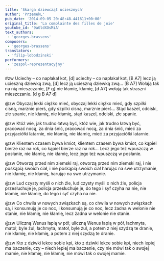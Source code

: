 ```yaml
---
title: 'Skarga dziewcząt uciesznych'
author: 'PrzemekL'
pub_date: '2014-09-05 20:48:48.441611+00:00'
original_title: 'La complainte des filles de joie'
youtube_id: '9aGldXOsMiA'
text_authors:
 - 'georges-brassens'
composers:
 - 'georges-brassens'
translators:
 - 'filip-lobodzinski'
performers:
 - 'zespol-reprezentacyjny'
---
```


#zw
Uciechy – co napłakał kot, [d]
uciechy – co napłakał kot, [B A7]
lecz ją ucieszną dziewką zwą, [d]
lecz ją ucieszną dziewką zwą... [B A7]
Wołają tak na nią mieszczanie, [F g]
nie kłamię, kłamię, [d A7]
wołają tak straszni mieszczanie.	[d g B A7 d]

@zw
Obyczaj lekki ciężko mieć,
obyczaj lekki ciężko mieć,
gdy szpilki cisną, marznie pierś,
gdy szpilki cisną, marznie pierś...
Stąd kaszel, odciski, złe spanie,
nie kłamię, nie kłamię, 
stąd kaszel, odciski, złe spanie.

@zw
Któż wie, jak trudno łatwą być,
któż wie, jak trudno łatwą być,
pracować nocą, za dnia śnić,
pracować nocą, za dnia śnić,
mieć za przyjaciółki latarnie,
nie kłamię, nie kłamię, 
mieć za przyjaciółki latarnie.

@zw
Klientem czasem bywa kmiot,
klientem czasem bywa kmiot,
co kąpiel bierze raz na rok,
co kąpiel bierze raz na rok...
Lecz jego też wpuszczą w posłanie,
nie kłamię, nie kłamię, 
lecz jego też wpuszczą w posłanie.

@zw
Otworzą przed nim ziemski raj,
otworzą przed nim ziemski raj,
i nie poskąpią swoich ciał,
i nie poskąpią swoich ciał
harując na swe utrzymanie,
nie kłamię, nie kłamię, 
harując na swe utrzymanie.

@zw
Lud czysty myśli o nich źle,
lud czysty myśli o nich źle,
policja przesłuchuje je,
policja przesłuchuje je,
do tego i syf czyha na nie,
nie kłamię, nie kłamię, 
do tego i syf czyha na nie.

@zw
Co chwila w nowych związkach są,
co chwila w nowych związkach są,
i konsumują je co noc,
i konsumują je co noc,
lecz żadna w welonie nie stanie,
nie kłamię, nie kłamię, 
lecz żadna w welonie nie stanie.

@zw
Uliczną Wenus łapią w pół,
uliczną Wenus łapią w pół,
łachmyta, matoł, byle żul,
łachmyta, matoł, byle żul,
a potem z niej szydzą te dranie,
nie kłamię, nie kłamię, 
a potem z niej szydzą te dranie.

@zw
Kto z dziwki lekce sobie kpi,
kto z dziwki lekce sobie kpi,
niech lepiej ma baczenie, czy –
niech lepiej ma baczenie, czy
nie mówi tak o swojej mamie,
nie kłamię, nie kłamię, 
nie mówi tak o swojej mamie.
